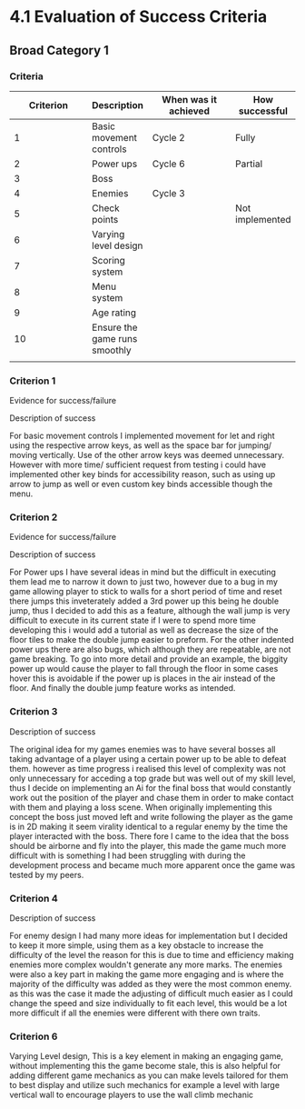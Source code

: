 # 4.1 Evaluation of Success Criteria

## Broad Category 1

### Criteria

<table><thead><tr><th width="160">Criterion</th><th>Description</th><th width="174">When was it achieved</th><th>How successful</th></tr></thead><tbody><tr><td>1</td><td>Basic movement controls</td><td>Cycle 2</td><td>Fully</td></tr><tr><td>2 </td><td>Power ups</td><td>Cycle 6</td><td>Partial</td></tr><tr><td>3</td><td>Boss</td><td></td><td></td></tr><tr><td>4</td><td>Enemies</td><td>Cycle 3</td><td></td></tr><tr><td>5</td><td>Check points</td><td></td><td>Not implemented</td></tr><tr><td>6</td><td>Varying level design </td><td></td><td></td></tr><tr><td>7</td><td>Scoring system</td><td></td><td></td></tr><tr><td>8</td><td>Menu system</td><td></td><td></td></tr><tr><td>9</td><td>Age rating</td><td></td><td></td></tr><tr><td>10</td><td>Ensure the game runs smoothly</td><td></td><td></td></tr><tr><td></td><td></td><td></td><td></td></tr></tbody></table>

### Criterion 1

Evidence for success/failure



Description of success

For basic movement controls I implemented movement for let and right using the respective arrow keys, as well as the space bar for jumping/ moving vertically. Use of the other arrow keys was deemed unnecessary. However with more time/ sufficient request from testing i could have implemented other key binds for accessibility reason, such as using up arrow to jump as well or even custom key binds accessible though the menu.&#x20;

### Criterion 2

Evidence for success/failure



Description of success

For Power ups I have several ideas in mind but the difficult in executing them lead me to narrow it down to just two, however due to a bug in my game allowing player to stick to walls for a short period of time and reset there jumps this inveterately added a 3rd power up this being he double jump, thus I decided to add this as a feature, although the wall jump is very difficult to execute in its current state if I were to spend more time developing this i would add a tutorial as well as decrease the size of the floor tiles to make the double jump easier to preform. For the other indented power ups there are also bugs, which although they are repeatable, are not game breaking. To go into more detail and provide an example, the biggity power up would cause the player to fall through the floor in some cases hover this is avoidable if the power up is places in the air instead of the floor. And finally the double jump feature works as intended.



### Criterion 3



Description of success

The original idea for my games enemies was to have several bosses all taking advantage of a player using a certain power up to be able to defeat them. however as time progress i realised this level of complexity was not only unnecessary for acceding a top grade but was well out of my skill level, thus I decide on implementing an Ai for the final boss that would constantly work out the position of the player and chase them in order to make contact with them and playing a loss scene. When originally implementing this concept the boss just moved left and write following the player as the game is in 2D making it seem virality identical to a regular enemy by the time the player interacted with the boss. There fore I came to the idea that the boss should be airborne and fly into the player, this made the game much more difficult with is something I had been struggling with during the development process and became much more apparent once the game was tested by my peers.

###

### Criterion 4



Description of success

For enemy design I had many more ideas for implementation but I decided to keep it more simple, using them as a key obstacle to increase the difficulty of the level the reason for this is due to time and efficiency making enemies more complex wouldn't generate any more marks. The enemies were also a key part in making the game more engaging and is where the majority of the difficulty was added as they were the most common enemy. as this was the case it made the adjusting of difficult much easier as I could change the speed and size individually to fit each level, this would be a lot more difficult if all the enemies were different with there own traits.&#x20;



### Criterion 6



Varying Level design, This is a key element in making an engaging game, without implementing this the game become stale, this is also helpful for adding different game mechanics as you can make levels tailored for them to best display and utilize such mechanics for example a level with large vertical wall to encourage players to use the wall climb mechanic&#x20;

















&#x20;







